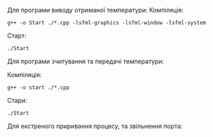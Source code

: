 

Для програми виводу отриманої температури:
Компіляція:
```
g++ -o Start ./*.cpp -lsfml-graphics -lsfml-window -lsfml-system
```
Старт:
```
./Start
```

Для програми зчитування та передачі температури:

Компіляція:
```
g++ -o start ./*.cpp
```
Стари:
```
./Start
```


Для екстреного приривання процесу, та звільнення порта:

```

```
